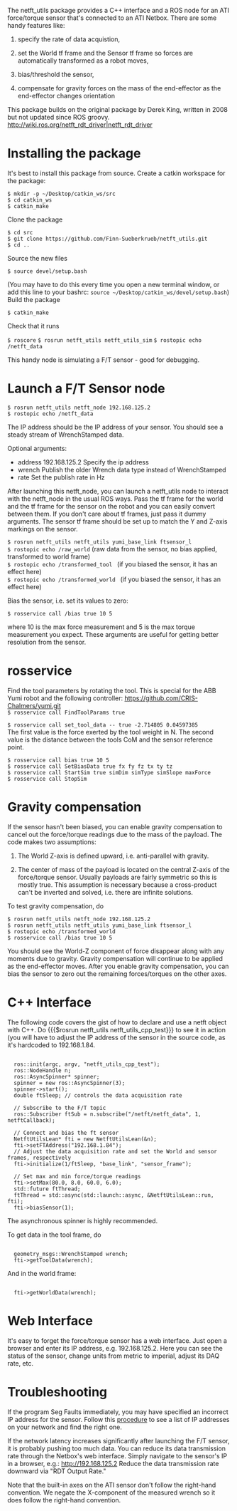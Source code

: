 The netft_utils package provides a C++ interface and a ROS node for an ATI force/torque sensor that's connected to an ATI Netbox. There are some handy features like:

1. specify the rate of data acquistion,

2. set the World tf frame and the Sensor tf frame so forces are automatically transformed as a robot moves,

3. bias/threshold the sensor,

4. compensate for gravity forces on the mass of the end-effector as the end-effector changes orientation

This package builds on the original package by Derek King, written in 2008 but not updated since ROS groovy. http://wiki.ros.org/netft_rdt_driver|netft_rdt_driver


# Installing the package
It's best to install this package from source. Create a catkin workspace for the package:


`$ mkdir -p ~/Desktop/catkin_ws/src`\
`$ cd catkin_ws`\
`$ catkin_make`

Clone the package


`$ cd src`\
`$ git clone https://github.com/Finn-Sueberkrueb/netft_utils.git`\
`$ cd ..`

Source the new files


`$ source devel/setup.bash`

(You may have to do this every time you open a new terminal window, or add this line to your bashrc: `source ~/Desktop/catkin_ws/devel/setup.bash`) Build the package


`$ catkin_make`

Check that it runs


`$ roscore`
`$ rosrun netft_utils netft_utils_sim`
`$ rostopic echo /netft_data`

This handy node is simulating a F/T sensor - good for debugging.

# Launch a F/T Sensor node

`$ rosrun netft_utils netft_node 192.168.125.2`\
`$ rostopic echo /netft_data`

The IP address should be the IP address of your sensor. You should see a steady stream of WrenchStamped data.

Optional arguments:

* address 192.168.125.2 Specify the ip address
* wrench Publish the older Wrench data type instead of WrenchStamped
* rate Set the publish rate in Hz

After launching this netft_node, you can launch a netft_utils node to interact with the netft_node in the usual ROS ways. Pass the tf frame for the world and the tf frame for the sensor on the robot and you can easily convert between them. If you don't care about tf frames, just pass it dummy arguments. The sensor tf frame should be set up to match the Y and Z-axis markings on the sensor.


`$ rosrun netft_utils netft_utils yumi_base_link ftsensor_l`\
`$ rostopic echo /raw_world`  (raw data from the sensor, no bias applied, transformed to world frame)\
`$ rostopic echo /transformed_tool `  (if you biased the sensor, it has an effect here)\
`$ rostopic echo /transformed_world ` (if you biased the sensor, it has an effect here)


Bias the sensor, i.e. set its values to zero:

`$ rosservice call /bias true 10 5`

where 10 is the max force measurement and 5 is the max torque measurement you expect. These arguments are useful for getting better resolution from the sensor.

# rosservice
Find the tool parameters by rotating the tool. This is special for the ABB Yumi robot and the following controller: https://github.com/CRIS-Chalmers/yumi.git \
`$ rosservice call FindToolParams true`

`$ rosservice call set_tool_data -- true -2.714805 0.04597385` \
The first value is the force exerted by the tool weight in N. The second value is the distance between the tools CoM and the sensor reference point.



`$ rosservice call bias true 10 5`\
`$ rosservice call SetBiasData true fx fy fz tx ty tz`\
`$ rosservice call StartSim true simDim simType simSlope maxForce`\
`$ rosservice call StopSim`



# Gravity compensation
If the sensor hasn't been biased, you can enable gravity compensation to cancel out the force/torque readings due to the mass of the payload. The code makes two assumptions:

1. The World Z-axis is defined upward, i.e. anti-parallel with gravity.

2. The center of mass of the payload is located on the central Z-axis of the force/torque sensor. Usually payloads are fairly symmetric so this is mostly true. This assumption is necessary because a cross-product can't be inverted and solved, i.e. there are infinite solutions.

To test gravity compensation, do

`$ rosrun netft_utils netft_node 192.168.125.2`\
`$ rosrun netft_utils netft_utils yumi_base_link ftsensor_l`\
`$ rostopic echo /transformed_world`\
`$ rosservice call /bias true 10 5`

You should see the World-Z component of force disappear along with any moments due to gravity. Gravity compensation will continue to be applied as the end-effector moves. After you enable gravity compensation, you can bias the sensor to zero out the remaining forces/torques on the other axes.

# C++ Interface
The following code covers the gist of how to declare and use a netft object with C++. Do {{{$rosrun netft_utils netft_utils_cpp_test}}} to see it in action (you will have to adjust the IP address of the sensor in the source code, as it's hardcoded to 192.168.1.84.

<pre><code>
  ros::init(argc, argv, "netft_utils_cpp_test");
  ros::NodeHandle n;
  ros::AsyncSpinner* spinner;
  spinner = new ros::AsyncSpinner(3);
  spinner->start();
  double ftSleep; // controls the data acquisition rate

  // Subscribe to the F/T topic
  ros::Subscriber ftSub = n.subscribe("/netft/netft_data", 1, netftCallback);

  // Connect and bias the ft sensor
  NetftUtilsLean* fti = new NetftUtilsLean(&n);
  fti->setFTAddress("192.168.1.84");
  // Adjust the data acquisition rate and set the World and sensor frames, respectively
  fti->initialize(1/ftSleep, "base_link", "sensor_frame");

  // Set max and min force/torque readings
  fti->setMax(80.0, 8.0, 60.0, 6.0);
  std::future<bool> ftThread;
  ftThread = std::async(std::launch::async, &NetftUtilsLean::run, fti);
  fti->biasSensor(1);
</code></pre>
The asynchronous spinner is highly recommended.

To get data in the tool frame, do
<pre><code>
  geometry_msgs::WrenchStamped wrench;
  fti->getToolData(wrench);
</code></pre>

And in the world frame:
<pre><code>
  fti->getWorldData(wrench);
</code></pre>

# Web Interface
It's easy to forget the force/torque sensor has a web interface. Just open a browser and enter its IP address, e.g. 192.168.125.2. Here you can see the status of the sensor, change units from metric to imperial, adjust its DAQ rate, etc.

# Troubleshooting
If the program Seg Faults immediately, you may have specified an incorrect IP address for the sensor. Follow this [procedure](http://superuser.com/questions/261818/how-can-i-list-all-ips-in-the-connected-network-through-terminal-preferably) to see a list of IP addresses on your network and find the right one.

If the network latency increases significantly after launching the F/T sensor, it is probably pushing too much data. You can reduce its data transmission rate through the Netbox's web interface. Simply navigate to the sensor's IP in a browser, e.g.: http://192.168.125.2 Reduce the data transmission rate downward via "RDT Output Rate."

Note that the built-in axes on the ATI sensor don't follow the right-hand convention. We negate the X-component of the measured wrench so it does follow the right-hand convention.